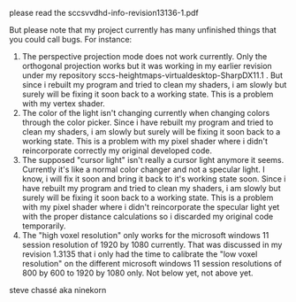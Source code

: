 please read the sccsvvdhd-info-revision13136-1.pdf

But please note that my project currently has many unfinished things that you could call bugs. For instance:

1. The perspective projection mode does not work currently. Only the orthogonal projection works but it was working in my earlier revision under my repository sccs-heightmaps-virtualdesktop-SharpDX11.1 . But since i rebuilt my program and tried to clean my shaders, i am slowly but surely will be fixing it soon back to a working state. This is a problem with my vertex shader.
2. The color of the light isn't changing currently when changing colors through the color picker. Since i have rebuilt my program and tried to clean my shaders, i am slowly but surely will be fixing it soon back to a working state. This is a problem with my pixel shader where i didn't reincorporate correctly my original developed code.
3. The supposed "cursor light" isn't really a cursor light anymore it seems. Currently it's like a normal color changer and not a specular light. I know, i will fix it soon and bring it back to it's working state soon. Since i have rebuilt my program and tried to clean my shaders, i am slowly but surely will be fixing it soon back to a working state. This is a problem with my pixel shader where i didn't reincorporate the specular light yet with the proper distance calculations so i discarded my original code temporarily. 
4. The "high voxel resolution" only works for the microsoft windows 11 session resolution of 1920 by 1080 currently. That was discussed in my revision 1.3135 that i only had the time to calibrate the "low voxel resolution" on the different microsoft windows 11 session resolutions of 800 by 600 to 1920 by 1080 only. Not below yet, not above yet.

steve chassé aka ninekorn
